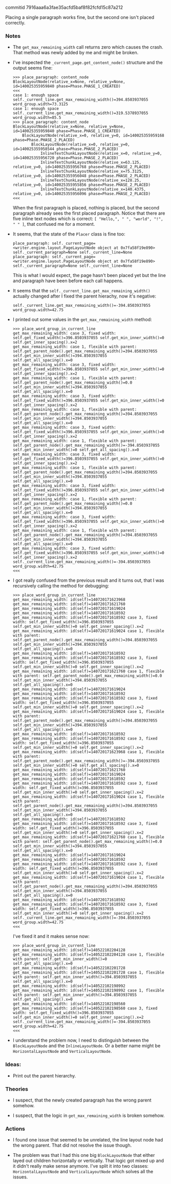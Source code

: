 commitid 7916aaa6a3fae35acfd5baf8f82fcfd15c87a212

Placing a single paragraph works fine, but the second one isn't placed correctly.

### Notes

-   The `get_max_remaining_width` call returns zero which causes the crash.
    That method was newly added by me and might be broken.

-   I've inspected the `_current_page.get_content_node()` structure and the output seems fine:

    ```none
    >>> place_paragraph: content_node
    BlockLayoutNode(relative_x=None, relative_y=None, id=140025355959840 phase=Phase.PHASE_1_CREATED)
    <<<
    case 1: enough space
    self._current_line.get_max_remaining_width()=394.8503937055 word_group.width=73.3125
    case 1: enough space
    self._current_line.get_max_remaining_width()=319.5378937055 word_group.width=85.5
    >>> place_paragraph: content_node
    BlockLayoutNode(relative_x=None, relative_y=None, id=140025355959840 phase=Phase.PHASE_1_CREATED)
        BlockLayoutNode(relative_x=0, relative_y=0, id=140025355959168 phase=Phase.PHASE_2_PLACED)
            BlockLayoutNode(relative_x=0, relative_y=0, id=140025355958544 phase=Phase.PHASE_2_PLACED)
                InlineTextChunkLayoutNode(relative_x=0, relative_y=0, id=140025355956720 phase=Phase.PHASE_2_PLACED)
                InlineTextChunkLayoutNode(relative_x=63.125, relative_y=0, id=140025355956768 phase=Phase.PHASE_2_PLACED)
                InlineTextChunkLayoutNode(relative_x=75.3125, relative_y=0, id=140025355956048 phase=Phase.PHASE_2_PLACED)
                InlineTextChunkLayoutNode(relative_x=128.25, relative_y=0, id=140025355955856 phase=Phase.PHASE_2_PLACED)
                InlineTextChunkLayoutNode(relative_x=140.4375, relative_y=0, id=140025355956096 phase=Phase.PHASE_2_PLACED)
    <<<
    ```

    When the first paragraph is placed, nothing is placed, but the second paragraph already sees the first placed paragraph.
    Notice that there are five inline text nodes which is correct: `[ "Hello,", " ", "world", "!", " " ]`, that confused me for a moment.

-   It seems, that the state of the `Placer` class is fine too:

    ```none
    place_paragraph: self._current_page=<writer.engine.layout.PageLayoutNode object at 0x7fa58f19e890> self._current_paragraph=None self._current_line=None
    place_paragraph: self._current_page=<writer.engine.layout.PageLayoutNode object at 0x7fa58f19e890> self._current_paragraph=None self._current_line=None
    ```

    This is what I would expect, the page hasn't been placed yet but the line and paragraph have been before each call happens.

-   It seems that the `self._current_line.get_max_remaining_width()` actually changed after I fixed the parent hierachy, now it's negative:

    ```none
    self._current_line.get_max_remaining_width()=-394.8503937055 word_group.width=42.75
    ```

-   I printed out some values in the `get_max_remaining_width` method:

    ```none
    >>> place_word_group_in_current_line
    get_max_remaining_width: case 3, fixed width: self.get_fixed_width()=396.8503937055 self.get_min_inner_width()=0 self.get_inner_spacing().x=2
    get_max_remaining_width: case 1, flexible with parent: self.get_parent_node().get_max_remaining_width()=394.8503937055 self.get_min_inner_width()=394.8503937055 self.get_all_spacing().x=0
    get_max_remaining_width: case 3, fixed width: self.get_fixed_width()=396.8503937055 self.get_min_inner_width()=0 self.get_inner_spacing().x=2
    get_max_remaining_width: case 1, flexible with parent: self.get_parent_node().get_max_remaining_width()=0.0 self.get_min_inner_width()=394.8503937055 self.get_all_spacing().x=0
    get_max_remaining_width: case 3, fixed width: self.get_fixed_width()=396.8503937055 self.get_min_inner_width()=0 self.get_inner_spacing().x=2
    get_max_remaining_width: case 1, flexible with parent: self.get_parent_node().get_max_remaining_width()=394.8503937055 self.get_min_inner_width()=394.8503937055 self.get_all_spacing().x=0
    get_max_remaining_width: case 3, fixed width: self.get_fixed_width()=396.8503937055 self.get_min_inner_width()=0 self.get_inner_spacing().x=2
    get_max_remaining_width: case 1, flexible with parent: self.get_parent_node().get_max_remaining_width()=-394.8503937055 self.get_min_inner_width()=0 self.get_all_spacing().x=0
    get_max_remaining_width: case 3, fixed width: self.get_fixed_width()=396.8503937055 self.get_min_inner_width()=0 self.get_inner_spacing().x=2
    get_max_remaining_width: case 1, flexible with parent: self.get_parent_node().get_max_remaining_width()=394.8503937055 self.get_min_inner_width()=394.8503937055 self.get_all_spacing().x=0
    get_max_remaining_width: case 3, fixed width: self.get_fixed_width()=396.8503937055 self.get_min_inner_width()=0 self.get_inner_spacing().x=2
    get_max_remaining_width: case 1, flexible with parent: self.get_parent_node().get_max_remaining_width()=0.0 self.get_min_inner_width()=394.8503937055 self.get_all_spacing().x=0
    get_max_remaining_width: case 3, fixed width: self.get_fixed_width()=396.8503937055 self.get_min_inner_width()=0 self.get_inner_spacing().x=2
    get_max_remaining_width: case 1, flexible with parent: self.get_parent_node().get_max_remaining_width()=394.8503937055 self.get_min_inner_width()=394.8503937055 self.get_all_spacing().x=0
    get_max_remaining_width: case 3, fixed width: self.get_fixed_width()=396.8503937055 self.get_min_inner_width()=0 self.get_inner_spacing().x=2
    self._current_line.get_max_remaining_width()=-394.8503937055 word_group.width=42.75
    <<<
    ```

-   I got really confused from the previous result and it turns out, that I was recursively calling the method for debugging:

    ```none
    >>> place_word_group_in_current_line
    get_max_remaining_width: id(self)=140720171623968
    get_max_remaining_width: id(self)=140720171621760
    get_max_remaining_width: id(self)=140720171619024
    get_max_remaining_width: id(self)=140720171618592
    get_max_remaining_width: id(self)=140720171618592 case 3, fixed width: self.get_fixed_width()=396.8503937055 self.get_min_inner_width()=0 self.get_inner_spacing().x=2
    get_max_remaining_width: id(self)=140720171619024 case 1, flexible with parent: self.get_parent_node().get_max_remaining_width()=394.8503937055 self.get_min_inner_width()=394.8503937055 self.get_all_spacing().x=0
    get_max_remaining_width: id(self)=140720171618592
    get_max_remaining_width: id(self)=140720171618592 case 3, fixed width: self.get_fixed_width()=396.8503937055 self.get_min_inner_width()=0 self.get_inner_spacing().x=2
    get_max_remaining_width: id(self)=140720171621760 case 1, flexible with parent: self.get_parent_node().get_max_remaining_width()=0.0 self.get_min_inner_width()=394.8503937055 self.get_all_spacing().x=0
    get_max_remaining_width: id(self)=140720171619024
    get_max_remaining_width: id(self)=140720171618592
    get_max_remaining_width: id(self)=140720171618592 case 3, fixed width: self.get_fixed_width()=396.8503937055 self.get_min_inner_width()=0 self.get_inner_spacing().x=2
    get_max_remaining_width: id(self)=140720171619024 case 1, flexible with parent: self.get_parent_node().get_max_remaining_width()=394.8503937055 self.get_min_inner_width()=394.8503937055 self.get_all_spacing().x=0
    get_max_remaining_width: id(self)=140720171618592
    get_max_remaining_width: id(self)=140720171618592 case 3, fixed width: self.get_fixed_width()=396.8503937055 self.get_min_inner_width()=0 self.get_inner_spacing().x=2
    get_max_remaining_width: id(self)=140720171623968 case 1, flexible with parent: self.get_parent_node().get_max_remaining_width()=-394.8503937055 self.get_min_inner_width()=0 self.get_all_spacing().x=0
    get_max_remaining_width: id(self)=140720171621760
    get_max_remaining_width: id(self)=140720171619024
    get_max_remaining_width: id(self)=140720171618592
    get_max_remaining_width: id(self)=140720171618592 case 3, fixed width: self.get_fixed_width()=396.8503937055 self.get_min_inner_width()=0 self.get_inner_spacing().x=2
    get_max_remaining_width: id(self)=140720171619024 case 1, flexible with parent: self.get_parent_node().get_max_remaining_width()=394.8503937055 self.get_min_inner_width()=394.8503937055 self.get_all_spacing().x=0
    get_max_remaining_width: id(self)=140720171618592
    get_max_remaining_width: id(self)=140720171618592 case 3, fixed width: self.get_fixed_width()=396.8503937055 self.get_min_inner_width()=0 self.get_inner_spacing().x=2
    get_max_remaining_width: id(self)=140720171621760 case 1, flexible with parent: self.get_parent_node().get_max_remaining_width()=0.0 self.get_min_inner_width()=394.8503937055 self.get_all_spacing().x=0
    get_max_remaining_width: id(self)=140720171619024
    get_max_remaining_width: id(self)=140720171618592
    get_max_remaining_width: id(self)=140720171618592 case 3, fixed width: self.get_fixed_width()=396.8503937055 self.get_min_inner_width()=0 self.get_inner_spacing().x=2
    get_max_remaining_width: id(self)=140720171619024 case 1, flexible with parent: self.get_parent_node().get_max_remaining_width()=394.8503937055 self.get_min_inner_width()=394.8503937055 self.get_all_spacing().x=0
    get_max_remaining_width: id(self)=140720171618592
    get_max_remaining_width: id(self)=140720171618592 case 3, fixed width: self.get_fixed_width()=396.8503937055 self.get_min_inner_width()=0 self.get_inner_spacing().x=2
    self._current_line.get_max_remaining_width()=-394.8503937055 word_group.width=42.75
    <<<
    ```

    I've fixed it and it makes sense now:

    ```none
    >>> place_word_group_in_current_line
    get_max_remaining_width: id(self)=140522102204128
    get_max_remaining_width: id(self)=140522102204128 case 1, flexible with parent: self.get_min_inner_width()=0 self.get_all_spacing().x=0
    get_max_remaining_width: id(self)=140522102201728
    get_max_remaining_width: id(self)=140522102201728 case 1, flexible with parent: self.get_min_inner_width()=394.8503937055 self.get_all_spacing().x=0
    get_max_remaining_width: id(self)=140522102198992
    get_max_remaining_width: id(self)=140522102198992 case 1, flexible with parent: self.get_min_inner_width()=394.8503937055 self.get_all_spacing().x=0
    get_max_remaining_width: id(self)=140522102198560
    get_max_remaining_width: id(self)=140522102198560 case 3, fixed width: self.get_fixed_width()=396.8503937055 self.get_min_inner_width()=0 self.get_inner_spacing().x=2
    self._current_line.get_max_remaining_width()=-394.8503937055 word_group.width=42.75
    <<<
    ```

-   I understand the problem now, I need to distinguish between the `BlockLayoutNode` and the `InlineLayoutNode`.
    Or a better name might be `HorizontalLayoutNode` and `VerticalLayoutNode`.

### Ideas:

-   Print out the parent hierarchy.

### Theories

-   I suspect, that the newly created paragraph has the wrong parent somehow.

-   I suspect, that the logic in `get_max_remaining_width` is broken somehow.

### Actions

-   I found one issue that seemed to be unrelated, the line layout node had the wrong parent.
    That did not resolve the issue though.

-   The problem was that I had this one big `BlockLayoutNode` that either layed out children horizontally or vertically.
    That logic got mixed up and it didn't really make sense anymore.
    I've split it into two classes: `HorizontalLayoutNode` and `VerticalLayoutNode` which solves all the issues.
